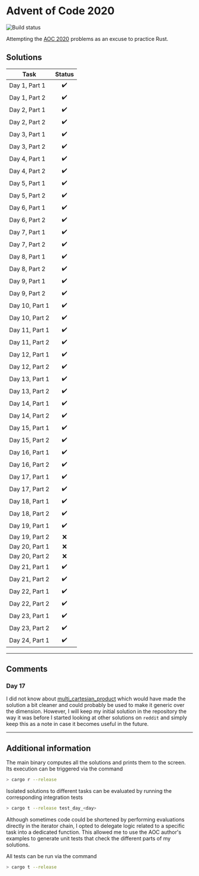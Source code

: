 # Advent of Code 2020

![Build status](https://travis-ci.com/FractalArt/AdventOfCode2020.svg?branch=master)

Attempting the [AOC 2020](https://adventofcode.com/2020/) problems as an excuse to practice Rust.

## Solutions

| Task | Status |
| ---- | :----: |
| Day 1, Part 1 | :heavy_check_mark: |
| Day 1, Part 2 | :heavy_check_mark: |
| Day 2, Part 1 | :heavy_check_mark: |
| Day 2, Part 2 | :heavy_check_mark: |
| Day 3, Part 1 | :heavy_check_mark: |
| Day 3, Part 2 | :heavy_check_mark: |
| Day 4, Part 1 | :heavy_check_mark: |
| Day 4, Part 2 | :heavy_check_mark: |
| Day 5, Part 1 | :heavy_check_mark: |
| Day 5, Part 2 | :heavy_check_mark: |
| Day 6, Part 1 | :heavy_check_mark: |
| Day 6, Part 2 | :heavy_check_mark: |
| Day 7, Part 1 | :heavy_check_mark: |
| Day 7, Part 2 | :heavy_check_mark: |
| Day 8, Part 1 | :heavy_check_mark: |
| Day 8, Part 2 | :heavy_check_mark: |
| Day 9, Part 1 | :heavy_check_mark: |
| Day 9, Part 2 | :heavy_check_mark: |
| Day 10, Part 1 | :heavy_check_mark: |
| Day 10, Part 2 | :heavy_check_mark: |
| Day 11, Part 1 | :heavy_check_mark: |
| Day 11, Part 2 | :heavy_check_mark: |
| Day 12, Part 1 | :heavy_check_mark: |
| Day 12, Part 2 | :heavy_check_mark: |
| Day 13, Part 1 | :heavy_check_mark: |
| Day 13, Part 2 | :heavy_check_mark: |
| Day 14, Part 1 | :heavy_check_mark: |
| Day 14, Part 2 | :heavy_check_mark: |
| Day 15, Part 1 | :heavy_check_mark: |
| Day 15, Part 2 | :heavy_check_mark: |
| Day 16, Part 1 | :heavy_check_mark: |
| Day 16, Part 2 | :heavy_check_mark: |
| Day 17, Part 1 | :heavy_check_mark: |
| Day 17, Part 2 | :heavy_check_mark: |
| Day 18, Part 1 | :heavy_check_mark: |
| Day 18, Part 2 | :heavy_check_mark: |
| Day 19, Part 1 | :heavy_check_mark: |
| Day 19, Part 2 | :x: |
| Day 20, Part 1 | :x: |
| Day 20, Part 2 | :x: |
| Day 21, Part 1 | :heavy_check_mark: |
| Day 21, Part 2 | :heavy_check_mark: |
| Day 22, Part 1 | :heavy_check_mark: |
| Day 22, Part 2 | :heavy_check_mark: |
| Day 23, Part 1 | :heavy_check_mark: |
| Day 23, Part 2 | :heavy_check_mark: |
| Day 24, Part 1 | :heavy_check_mark: |

***

## Comments

### Day 17

I did not know about [multi_cartesian_product](https://docs.rs/itertools/0.9.0/itertools/trait.Itertools.html#method.multi_cartesian_product) which would have made the solution a bit cleaner and could probably be used to make it generic over the dimension. However, I will keep my initial solution in the repository the way it was before I started looking at other
solutions on `reddit` and simply keep this as a note in case it becomes useful in the future.

***
## Additional information

The main binary computes all the solutions and prints them to the screen. Its execution can be triggered
via the command

```bash
> cargo r --release
```

Isolated solutions to different tasks can be evaluated by running the corresponding integration tests

```bash
> cargo t --release test_day_<day>
```

Although sometimes code could be shortened by performing evaluations directly in the iterator chain,
I opted to delegate logic related to a specific task into a dedicated function. This allowed me to
use the AOC author's examples to generate unit tests that check the different parts of my solutions.

All tests can be run via the command

```bash
> cargo t --release
```